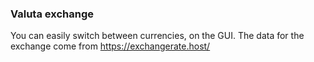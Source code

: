 ### Valuta exchange

You can easily switch between currencies, on the GUI.
The data for the exchange come from https://exchangerate.host/
